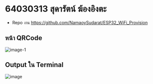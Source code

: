 # 64030313 สุดารัตน์ ฆ้องอิงตะ
- Repo งาน https://github.com/NamaoySudarat/ESP32_WiFi_Provision

## หน้า QRCode
![image-1](https://github.com/NamaoySudarat/ESP32-Provision-Manager/assets/115037574/15c58d18-2988-4152-913f-ef71f79fe310)

## Output ใน Terminal
![image](https://github.com/NamaoySudarat/ESP32-Provision-Manager/assets/115037574/1d518722-349e-44e4-b737-20360644fe12)
